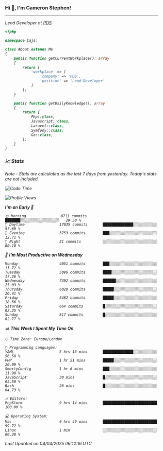 ### Hi 👋, I'm Cameron Stephen!
<hr>
<p><em>Lead Developer at <a href="https://prindatasolutions.co.uk">PDS</a></p>


```php
<?php

namespace Cajs;

class About extends Me
{
    public function getCurrentWorkplace(): array
    {
        return [
            'workplace' => [
                'company' => 'PDS',
                'position' => 'Lead Developer'
            ]
        ];
    }

    public function getDailyKnowledge(): array
    {
        return [
            Php::class,
            Javascript::class,
            Laravel::class,
            Symfony::class,
            Go::class,
        ];
    }
}
```

### 📈 Stats
<p><em>Note - Stats are calculated as the last 7 days from yesterday. Today's stats are not included.</em></p>


<!--START_SECTION:waka-->
![Code Time](http://img.shields.io/badge/Code%20Time-4%2C440%20hrs%2050%20mins-blue)

![Profile Views](http://img.shields.io/badge/Profile%20Views-0-blue)

**I'm an Early 🐤** 

```text
🌞 Morning                8711 commits        ███████░░░░░░░░░░░░░░░░░░   29.50 % 
🌆 Daytime                17035 commits       ██████████████░░░░░░░░░░░   57.69 % 
🌃 Evening                3753 commits        ███░░░░░░░░░░░░░░░░░░░░░░   12.71 % 
🌙 Night                  31 commits          ░░░░░░░░░░░░░░░░░░░░░░░░░   00.10 % 
```
📅 **I'm Most Productive on Wednesday** 

```text
Monday                   4051 commits        ███░░░░░░░░░░░░░░░░░░░░░░   13.72 % 
Tuesday                  5096 commits        ████░░░░░░░░░░░░░░░░░░░░░   17.26 % 
Wednesday                7392 commits        ██████░░░░░░░░░░░░░░░░░░░   25.03 % 
Thursday                 6028 commits        █████░░░░░░░░░░░░░░░░░░░░   20.41 % 
Friday                   5482 commits        █████░░░░░░░░░░░░░░░░░░░░   18.56 % 
Saturday                 664 commits         █░░░░░░░░░░░░░░░░░░░░░░░░   02.25 % 
Sunday                   817 commits         █░░░░░░░░░░░░░░░░░░░░░░░░   02.77 % 
```


📊 **This Week I Spent My Time On** 

```text
🕑︎ Time Zone: Europe/London

💬 Programming Languages: 
YAML                     5 hrs 13 mins       ██████████████░░░░░░░░░░░   56.50 % 
PHP                      1 hr 51 mins        █████░░░░░░░░░░░░░░░░░░░░   20.09 % 
SmartyConfig             1 hr 6 mins         ███░░░░░░░░░░░░░░░░░░░░░░   11.98 % 
JavaScript               30 mins             █░░░░░░░░░░░░░░░░░░░░░░░░   05.50 % 
Bash                     26 mins             █░░░░░░░░░░░░░░░░░░░░░░░░   04.73 % 

🔥 Editors: 
PhpStorm                 9 hrs 14 mins       █████████████████████████   100.00 % 

💻 Operating System: 
Mac                      9 hrs 49 mins       █████████████████████████   99.72 % 
Linux                    1 min               ░░░░░░░░░░░░░░░░░░░░░░░░░   00.28 % 
```


 Last Updated on 04/04/2025 06:12:16 UTC
<!--END_SECTION:waka-->

